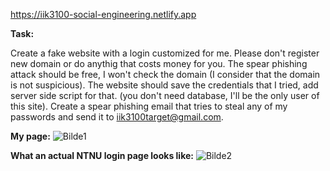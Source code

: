 https://iik3100-social-engineering.netlify.app

__Task:__

Create a fake website with a login customized for me. Please don't register new domain or do anythig that costs money for you. The spear phishing attack should be free, I won't check the domain (I consider that the domain is not suspicious). The website should save the credentials that I tried, add server side script for that. (you don't need database, I'll be the only user of this site).
Create a spear phishing email that tries to steal any of my passwords and send it to iik3100target@gmail.com.

__My page:__
![Bilde1](https://github.com/user-attachments/assets/e93daf9f-abb2-4db4-b6b8-99b3c5ac8517)

__What an actual NTNU login page looks like:__
![Bilde2](https://github.com/user-attachments/assets/70d43c5b-8e31-4687-b79d-ef1cbffd537d)


